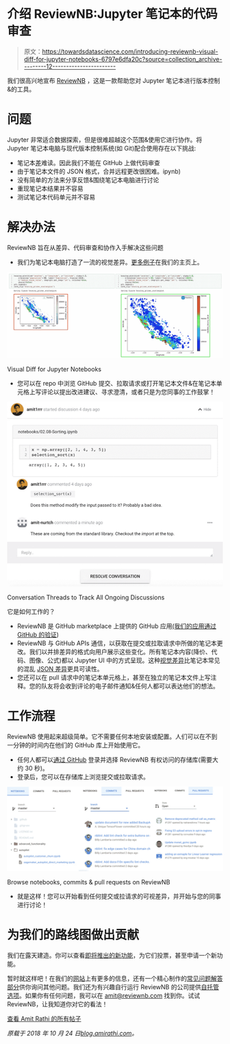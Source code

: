 # 介绍 ReviewNB:Jupyter 笔记本的代码审查

> 原文：<https://towardsdatascience.com/introducing-reviewnb-visual-diff-for-jupyter-notebooks-6797e6dfa20c?source=collection_archive---------12----------------------->

我们很高兴地宣布 [ReviewNB](https://www.reviewnb.com/?utm_source=reviewnb_blog) ，这是一款帮助您对 Jupyter 笔记本进行版本控制&的工具。

# 问题

Jupyter 非常适合数据探索，但是很难超越这个范围&使用它进行协作。将 Jupyter 笔记本电脑与现代版本控制系统(如 Git)配合使用存在以下挑战:

*   笔记本[差](https://github.com/amit1rrr/PythonDataScienceHandbook/pull/9/files#diff-e22a52536f6abec89c21d900cd8ddfa6)难读。因此我们不能在 GitHub 上做代码审查
*   由于笔记本文件的 JSON 格式，合并远程更改很困难。ipynb)
*   没有简单的方法来分享反馈&围绕笔记本电脑进行讨论
*   重现笔记本结果并不容易
*   测试笔记本代码单元并不容易

# 解决办法

ReviewNB 旨在从差异、代码审查和协作入手解决这些问题

*   我们为笔记本电脑打造了一流的视觉差异。[更多例子](https://reviewnb.com/)在我们的主页上。

![](img/e8971be71a2102893f7f8acd270c10d9.png)

Visual Diff for Jupyter Notebooks

*   您可以在 repo 中浏览 GitHub 提交、拉取请求或打开笔记本文件&在笔记本单元格上写评论以提出改进建议、寻求澄清，或者只是为您同事的工作鼓掌！

![](img/0fe3d736b1ed8094a5209aff68ba98a7.png)

Conversation Threads to Track All Ongoing Discussions

它是如何工作的？

*   ReviewNB 是 GitHub marketplace 上提供的 GitHub 应用[(我们的应用通过 GitHub 的](https://github.com/marketplace/review-notebook-app)[验证](https://developer.github.com/marketplace/getting-started/requirements-for-listing-an-app-on-github-marketplace/#security))
*   ReviewNB 与 GitHub APIs 通信，以获取在提交或拉取请求中所做的笔记本更改。我们以并排差异的格式向用户展示这些变化。所有笔记本内容(降价、代码、图像、公式)都以 Jupyter UI 中的方式呈现。这种[视觉差异](https://uploads-ssl.webflow.com/5ba4ebe021cb91ae35dbf88c/5ba93ded243329a486dab26e_sl-code%2Bimage.png)比笔记本常见的混乱 [JSON 差异](https://github.com/amit1rrr/PythonDataScienceHandbook/pull/1/files#diff-30a2a6562c626b99b9c69ce3e26ddc03)更具可读性。
*   您还可以在 pull 请求中的笔记本单元格上，甚至在独立的笔记本文件上写注释。您的队友将会收到评论的电子邮件通知&任何人都可以表达他们的想法。

# 工作流程

ReviewNB 使用起来超级简单。它不需要任何本地安装或配置。人们可以在不到一分钟的时间内在他们的 GitHub 库上开始使用它。

*   任何人都可以[通过 GitHub](https://github.com/login/oauth/authorize?client_id=Iv1.b2736a9bd3b3e896) 登录并选择 ReviewNB 有权访问的存储库(需要大约 30 秒)。
*   登录后，您可以在存储库上浏览提交或拉取请求。

![](img/87397e2ed5f50fe1c497dbee709bff71.png)

Browse notebooks, commits & pull requests on ReviewNB

*   就是这样！您可以开始看到任何提交或拉请求的可视差异，并开始与您的同事进行讨论！

# 为我们的路线图做出贡献

我们在露天建造。你可以查看[即将推出的新功能](https://github.com/ReviewNB/support/issues?utf8=%E2%9C%93&q=is%3Aopen+is%3Aissue+label%3A%22Feature+Request%22+sort%3Acreated-desc)，为它们投票，甚至申请一个新功能。

暂时就这样吧！在我们的[网站](https://www.reviewnb.com/?utm_source=reviewnb_blog)上有更多的信息，还有一个精心制作的[常见问题解答部分](https://www.reviewnb.com/#faq)供你询问其他问题。我们还为有兴趣自行运行 ReviewNB 的公司提供[自托管选项](https://docs.reviewnb.com/self-hosting/index.html)。如果你有任何问题，我可以在 amit@reviewnb.com 找到你。试试 ReviewNB，让我知道你对它的看法！

[查看 Amit Rathi 的所有帖子](https://blog.amirathi.com/author/amirrathi/)

*原载于 2018 年 10 月 24 日*[*blog.amirathi.com*](https://blog.amirathi.com/2018/10/24/introducing-reviewnb-jupyter-notebook-visual-diff/)*。*